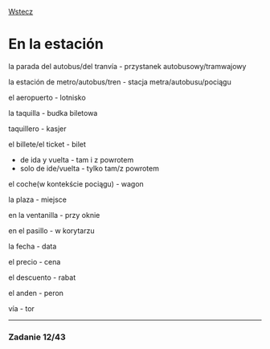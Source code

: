 [Wstecz](../hiszpanski.md)

# En la estación

la parada del autobus/del tranvía - przystanek autobusowy/tramwajowy

la estación de metro/autobus/tren - stacja metra/autobusu/pociągu

el aeropuerto - lotnisko

la taquilla - budka biletowa

taquillero - kasjer

el billete/el ticket - bilet

-   de ida y vuelta - tam i z powrotem
-   solo de ide/vuelta - tylko tam/z powrotem

el coche(w kontekście pociągu) - wagon

la plaza - miejsce

en la ventanilla - przy oknie

en el pasillo - w korytarzu

la fecha - data

el precio - cena

el descuento - rabat

el anden - peron

vía - tor

---

### Zadanie 12/43



